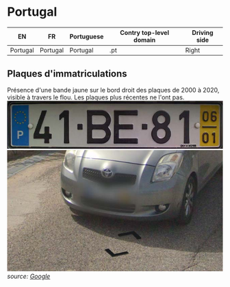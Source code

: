 # Portugal

EN | FR | Portuguese | Contry top-level domain | Driving side
--- | --- | --- | --- | ---
Portugal | Portugal | Portugal | .pt | Right

## Plaques d'immatriculations

Présence d'une bande jaune sur le bord droit des plaques de 2000 à 2020, visible à travers le flou. Les plaques plus récentes ne l'ont pas.  
<img src="src/pt002.jpg" width="640">
<img src="src/pt001.jpg" width="640">
*source: [Google](https://earth.google.com/web)*

